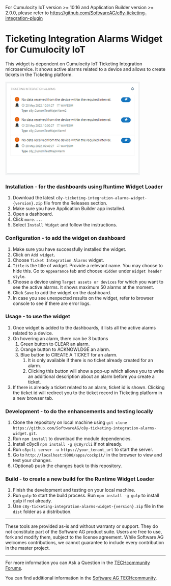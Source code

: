 For Cumulocity IoT version >= 10.16 and Application Builder version >= 2.0.0, please refer to https://github.com/SoftwareAG/c8y-ticketing-integration-plugin

# Ticketing Integration Alarms Widget for Cumulocity IoT

This widget is dependent on Cumulocity IoT Ticketing Integration microservice. It shows active alarms related to a device and allows to create tickets in the Ticketing platform.

![Preview](src/c8y-ticketing-integration-alarms-widget/assets/img-preview.png)

### Installation - for the dashboards using Runtime Widget Loader
1. Download the latest `c8y-ticketing-integration-alarms-widget-{version}.zip` file from the Releases section.
2. Make sure you have Application Builder app installed.
3. Open a dashboard.
4. Click `more...`.
5. Select `Install Widget` and follow the instructions.

### Configuration - to add the widget on dashboard
1. Make sure you have successfully installed the widget.
2. Click on `Add widget`.
3. Choose `Ticket Integration Alarms` widget.
4. `Title` is the title of widget. Provide a relevant name. You may choose to hide this. Go to `Appearance` tab and choose `Hidden` under `Widget header style`.
5. Choose a device using `Target assets or devices` for which you want to see the active alarms. It shows maximum 50 alarms at the moment.
6. Click `Save` to add the widget on the dashboard.
7. In case you see unexpected results on the widget, refer to browser console to see if there are error logs.

### Usage - to use the widget
1. Once widget is added to the dashboards, it lists all the active alarms related to a device.
2. On hovering an alarm, there can be 3 buttons
    1. Green button to CLEAR an alarm.
    2. Orange button to ACKNOWLDGE an alarm.
    3. Blue button to CREATE A TICKET for an alarm.
        1. It is only available if there is no ticket already created for an alarm.
        2. Clicking this button will show a pop-up which allows you to write an additional description about an alarm before you create a ticket.
3. If there is already a ticket related to an alarm, ticket id is shown. Clicking the ticket id will redirect you to the ticket record in Ticketing platform in a new browser tab.

### Development - to do the enhancements and testing locally
1. Clone the repository on local machine using `git clone https://github.com/SoftwareAG/c8y-ticketing-integration-alarms-widget.git`.
2. Run `npm install` to download the module dependencies.
3. Install c8ycli `npm install -g @c8y/cli` if not already.
4. Run `c8ycli server -u https://your_tenant_url` to start the server.
5. Go to `http://localhost:9000/apps/cockpit/` in the browser to view and test your changes.
6. (Optional) push the changes back to this repository.

### Build - to create a new build for the Runtime Widget Loader
1. Finish the development and testing on your local machine.
2. Run `gulp` to start the build process. Run `npm install -g gulp` to install gulp if not already.
3. Use `c8y-ticketing-integration-alarms-widget-{version}.zip` file in the `dist` folder as a distribution.

------------------------------

These tools are provided as-is and without warranty or support. They do not constitute part of the Software AG product suite. Users are free to use, fork and modify them, subject to the license agreement. While Software AG welcomes contributions, we cannot guarantee to include every contribution in the master project.

------------------------------

For more information you can Ask a Question in the [TECHcommunity Forums](https://tech.forums.softwareag.com/tags/c/forum/1/Cumulocity-IoT).
  
  
You can find additional information in the [Software AG TECHcommunity](https://tech.forums.softwareag.com/tag/Cumulocity-IoT).
